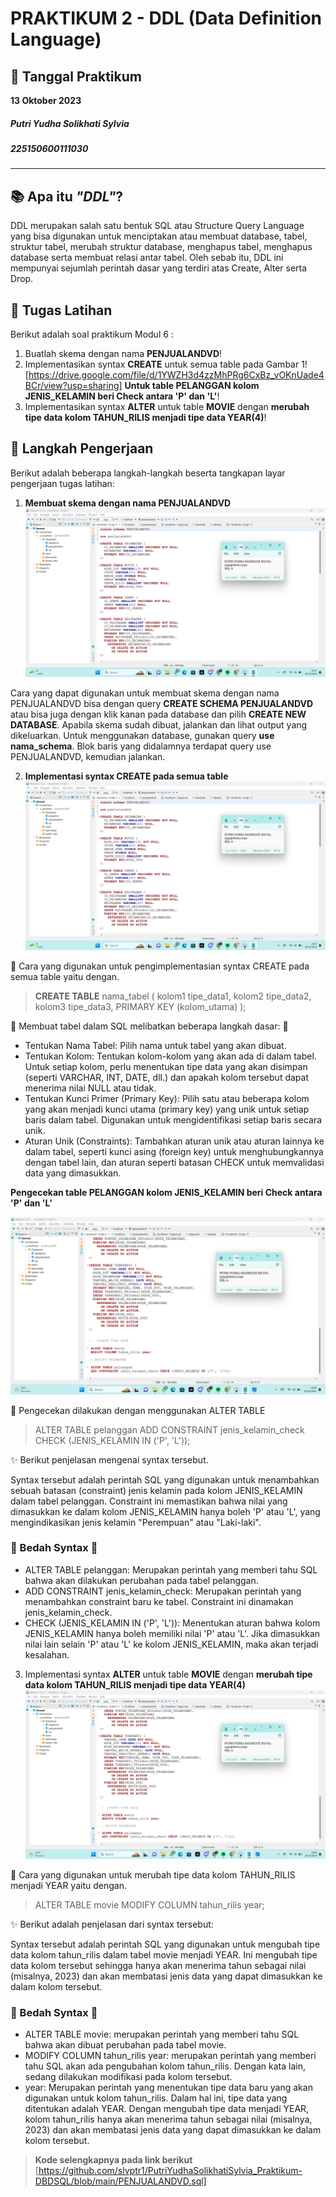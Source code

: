 # PRAKTIKUM 2 - DDL (Data Definition Language)

## 📅 Tanggal Praktikum
**13 Oktober 2023**

##### Putri Yudha Solikhati Sylvia #####
##### 225150600111030 #####
---
## 📚 Apa itu _**"DDL"**_?
DDL merupakan salah satu bentuk SQL atau Structure Query Language yang bisa digunakan untuk menciptakan atau membuat database, tabel, struktur tabel, merubah struktur database, menghapus tabel, menghapus database serta membuat relasi antar tabel. Oleh sebab itu, DDL ini mempunyai sejumlah perintah dasar yang terdiri atas Create, Alter serta Drop.

## 🚀 Tugas Latihan
Berikut adalah soal praktikum Modul 6 :
1. Buatlah skema dengan nama **PENJUALANDVD**!
2. Implementasikan syntax **CREATE** untuk semua table pada Gambar 1! [https://drive.google.com/file/d/1YWZH3d4zzMhPRg6CxBz_vOKnUade4BCr/view?usp=sharing]
**Untuk table PELANGGAN kolom JENIS_KELAMIN beri Check antara 'P' dan 'L'**!
3. Implementasikan syntax **ALTER** untuk table **MOVIE** dengan **merubah tipe data kolom TAHUN_RILIS menjadi tipe data YEAR(4)**!

## 📸 Langkah Pengerjaan
Berikut adalah beberapa langkah-langkah beserta tangkapan layar pengerjaan tugas latihan:
1. **Membuat skema dengan nama PENJUALANDVD**
![Skema PENJUALANDVD](https://github.com/slvptr1/IniGambarPrakSQL/blob/main/Screenshot%20(239).png)

Cara yang dapat digunakan untuk membuat skema dengan nama PENJUALANDVD bisa dengan query **CREATE SCHEMA PENJUALANDVD** atau bisa juga dengan klik kanan pada database dan pilih **CREATE NEW DATABASE**. 
Apabila skema sudah dibuat, jalankan dan lihat output yang dikeluarkan. Untuk menggunakan database, gunakan query **use nama_schema**. Blok baris yang didalamnya terdapat query use PENJUALANDVD, kemudian jalankan.

2.  **Implementasi syntax CREATE pada semua table**
![CREATE pada table](https://github.com/slvptr1/IniGambarPrakSQL/blob/main/Screenshot%20(239).png)

📌 Cara yang digunakan untuk pengimplementasian syntax CREATE pada semua table yaitu dengan.
>**CREATE TABLE** nama_tabel (
> kolom1 tipe_data1,
> kolom2 tipe_data2,
> kolom3 tipe_data3,
> PRIMARY KEY (kolom_utama)
>);

📢 Membuat tabel dalam SQL melibatkan beberapa langkah dasar: 📢
- Tentukan Nama Tabel: Pilih nama untuk tabel yang akan dibuat.
- Tentukan Kolom: Tentukan kolom-kolom yang akan ada di dalam tabel. Untuk setiap kolom, perlu menentukan tipe data yang akan disimpan (seperti VARCHAR, INT, DATE, dll.) dan apakah kolom tersebut dapat menerima nilai NULL atau tidak.
- Tentukan Kunci Primer (Primary Key): Pilih satu atau beberapa kolom yang akan menjadi kunci utama (primary key) yang unik untuk setiap baris dalam tabel. Digunakan untuk mengidentifikasi setiap baris secara unik.
- Aturan Unik (Constraints): Tambahkan aturan unik atau aturan lainnya ke dalam tabel, seperti kunci asing (foreign key) untuk menghubungkannya dengan tabel lain, dan aturan seperti batasan CHECK untuk memvalidasi data yang dimasukkan.

**Pengecekan table PELANGGAN kolom JENIS_KELAMIN beri Check antara 'P' dan 'L'**

![Pengecekan Table PELANGGAN Kolom JENIS_KELAMIN](https://github.com/slvptr1/IniGambarPrakSQL/blob/main/Screenshot%20(240).png)

📌 Pengecekan dilakukan dengan menggunakan ALTER TABLE
> ALTER TABLE pelanggan
 ADD CONSTRAINT jenis_kelamin_check CHECK (JENIS_KELAMIN IN ('P', 'L'));
 
 ✨ Berikut penjelasan mengenai syntax tersebut.
 
 Syntax tersebut adalah perintah SQL yang digunakan untuk menambahkan sebuah batasan (constraint) jenis kelamin pada kolom JENIS_KELAMIN dalam tabel pelanggan. Constraint ini memastikan bahwa nilai yang dimasukkan ke dalam kolom JENIS_KELAMIN hanya boleh 'P' atau 'L', yang mengindikasikan jenis kelamin "Perempuan" atau "Laki-laki".

### 👾 Bedah Syntax 👾 ###

- ALTER TABLE pelanggan: Merupakan perintah yang memberi tahu SQL bahwa akan dilakukan perubahan pada tabel pelanggan.
- ADD CONSTRAINT jenis_kelamin_check: Merupakan perintah yang menambahkan constraint baru ke tabel. Constraint ini dinamakan jenis_kelamin_check.
- CHECK (JENIS_KELAMIN IN ('P', 'L')): Menentukan aturan bahwa kolom JENIS_KELAMIN hanya boleh memiliki nilai 'P' atau 'L'. Jika dimasukkan nilai lain selain 'P' atau 'L' ke kolom JENIS_KELAMIN, maka akan terjadi kesalahan.

3. Implementasi syntax **ALTER** untuk table **MOVIE** dengan **merubah tipe data kolom TAHUN_RILIS menjadi tipe data YEAR(4)**
![Perubahan Tipe Data Kolom TAHUN_RILIS menjadi Tipe Data YEAR(4)](https://github.com/slvptr1/IniGambarPrakSQL/blob/main/Screenshot%20(240).png)

📌 Cara yang digunakan untuk merubah tipe data kolom TAHUN_RILIS menjadi YEAR yaitu dengan.
>  ALTER TABLE movie 
 MODIFY COLUMN tahun_rilis year;
 
✨ Berikut adalah penjelasan dari syntax tersebut:

 Syntax tersebut adalah perintah SQL yang digunakan untuk mengubah tipe data kolom tahun_rilis dalam tabel movie menjadi YEAR. Ini mengubah tipe data kolom tersebut sehingga hanya akan menerima tahun sebagai nilai (misalnya, 2023) dan akan membatasi jenis data yang dapat dimasukkan ke dalam kolom tersebut.

### 👾 Bedah Syntax 👾 ###
- ALTER TABLE movie: merupakan perintah yang memberi tahu SQL bahwa akan dibuat perubahan pada tabel movie.
- MODIFY COLUMN tahun_rilis year: merupakan perintah yang memberi tahu SQL akan ada pengubahan kolom tahun_rilis. Dengan kata lain, sedang dilakukan modifikasi pada kolom tersebut.
- year: Merupakan perintah yang menentukan tipe data baru yang akan digunakan untuk kolom tahun_rilis. Dalam hal ini, tipe data yang ditentukan adalah YEAR. Dengan mengubah tipe data menjadi YEAR, kolom tahun_rilis hanya akan menerima tahun sebagai nilai (misalnya, 2023) dan akan membatasi jenis data yang dapat dimasukkan ke dalam kolom tersebut.

> **Kode selengkapnya pada link berikut** [https://github.com/slvptr1/PutriYudhaSolikhatiSylvia_Praktikum-DBDSQL/blob/main/PENJUALANDVD.sql]















 



